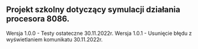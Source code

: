## Projekt szkolny dotyczący symulacji działania procesora 8086. ##

Wersja 1.0.0 - Testy ostateczne 30.11.2022r.
Wersja 1.0.1 - Usunięcie błędu z wyświetlaniem komunikatu 30.11.2022r.

